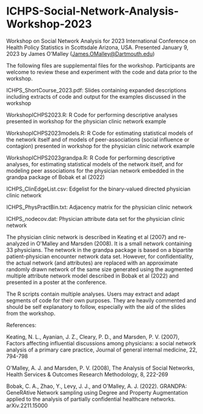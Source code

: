 # ICHPS-Social-Network-Analysis-Workshop-2023

Workshop on Social Network Analysis for 2023 International Conference on Health Policy Statistics in Scottsdale Arizona, USA. Presented January 9, 2023 by James O'Malley (James.OMalley@Dartmouth.edu)

The following files are supplemental files for the workshop. Participants are welcome to review these and experiment with the code and data prior to the workshop. 

ICHPS_ShortCourse_2023.pdf: Slides containing expanded descriptions including extracts of code and output for the examples discussed in the workshop

WorkshopICHPS2023.R: R Code for performing descriptive analyses presented in workshop for the physician clinic network example

WorkshopICHPS2023models.R: R Code for estimating statistical models of the network itself and of models of peer-associations (social influence or contagion) presented in workshop for the physician clinic network example

WorkshopICHPS2023grandpa.R: R Code for performing descriptive analyses, for estimating statistical models of the network itself, and for modeling peer associations for the physician network embedded in the grandpa package of Bobak et al (2022)

ICHPS_ClinEdgeList.csv: Edgelist for the binary-valued directed physician clinic network

ICHPS_PhysPractBin.txt: Adjacency matrix for the physician clinic network

ICHPS_nodecov.dat: Physician attribute data set for the physician clinic network

The physician clinic network is described in Keating et al (2007) and re-analyzed in O'Malley and Marsden (2008). It is a small network containing 33 physicians. The network in the grandpa package is based on a bipartite patient-physician encounter network data set. However, for confidentiality, the actual network (and attributes) are replaced with an approximate randomly drawn network of the same size generated using the augmented multiple attribute network model described in Bobak et al (2022) and presented in a poster at the conference.

The R scripts contain multiple analyses. Users may extract and adapt segments of code for their own purposes. They are heavily commented and should be self explanatory to follow, especially with the aid of the slides from the workshop.

References:

Keating, N. L., Ayanian, J. Z., Cleary, P. D., and Marsden, P. V. (2007), Factors affecting influential discussions among physicians: a social network analysis of a primary care practice, Journal of general internal medicine, 22, 794-798

O'Malley, A. J. and Marsden, P. V. (2008), The Analysis of Social Networks, Health Services & Outcomes Research Methodology, 8, 222-269

Bobak, C. A., Zhao, Y., Levy, J. J., and O’Malley, A. J. (2022). GRANDPA: GeneRAtive Network sampling using Degree and Property Augmentation applied to the analysis of partially confidential healthcare networks. arXiv.2211.15000
